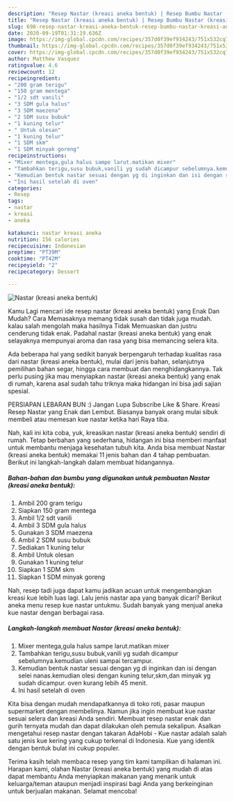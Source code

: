 ```yaml
---
description: "Resep Nastar (kreasi aneka bentuk) | Resep Bumbu Nastar (kreasi aneka bentuk) Yang Bisa Manjain Lidah"
title: "Resep Nastar (kreasi aneka bentuk) | Resep Bumbu Nastar (kreasi aneka bentuk) Yang Bisa Manjain Lidah"
slug: 698-resep-nastar-kreasi-aneka-bentuk-resep-bumbu-nastar-kreasi-aneka-bentuk-yang-bisa-manjain-lidah
date: 2020-09-19T01:31:19.636Z
image: https://img-global.cpcdn.com/recipes/357d0f39ef934243/751x532cq70/nastar-kreasi-aneka-bentuk-foto-resep-utama.jpg
thumbnail: https://img-global.cpcdn.com/recipes/357d0f39ef934243/751x532cq70/nastar-kreasi-aneka-bentuk-foto-resep-utama.jpg
cover: https://img-global.cpcdn.com/recipes/357d0f39ef934243/751x532cq70/nastar-kreasi-aneka-bentuk-foto-resep-utama.jpg
author: Matthew Vasquez
ratingvalue: 4.6
reviewcount: 12
recipeingredient:
- "200 gram terigu"
- "150 gram mentega"
- "1/2 sdt vanili"
- "3 SDM gula halus"
- "3 SDM maezena"
- "2 SDM susu bubuk"
- "1 kuning telur"
- " Untuk olesan"
- "1 kuning telur"
- "1 SDM skm"
- "1 SDM minyak goreng"
recipeinstructions:
- "Mixer mentega,gula halus sampe larut.matikan mixer"
- "Tambahkan terigu,susu bubuk,vanili yg sudah dicampur sebelumnya.kemudian uleni sampai tercampur."
- "Kemudian bentuk nastar sesuai dengan yg di inginkan dan isi dengan selei nanas.kemudian olesi dengan kuning telur,skm,dan minyak yg sudah dicampur. oven kurang lebih 45 menit."
- "Ini hasil setelah di oven"
categories:
- Resep
tags:
- nastar
- kreasi
- aneka

katakunci: nastar kreasi aneka 
nutrition: 156 calories
recipecuisine: Indonesian
preptime: "PT39M"
cooktime: "PT42M"
recipeyield: "2"
recipecategory: Dessert

---
```



![Nastar (kreasi aneka bentuk)](https://img-global.cpcdn.com/recipes/357d0f39ef934243/751x532cq70/nastar-kreasi-aneka-bentuk-foto-resep-utama.jpg)

Kamu Lagi mencari ide resep nastar (kreasi aneka bentuk) yang Enak Dan Mudah? Cara Memasaknya memang tidak susah dan tidak juga mudah. kalau salah mengolah maka hasilnya Tidak Memuaskan dan justru cenderung tidak enak. Padahal nastar (kreasi aneka bentuk) yang enak selayaknya mempunyai aroma dan rasa yang bisa memancing selera kita.

Ada beberapa hal yang sedikit banyak berpengaruh terhadap kualitas rasa dari nastar (kreasi aneka bentuk), mulai dari jenis bahan, selanjutnya pemilihan bahan segar, hingga cara membuat dan menghidangkannya. Tak perlu pusing jika mau menyiapkan nastar (kreasi aneka bentuk) yang enak di rumah, karena asal sudah tahu triknya maka hidangan ini bisa jadi sajian spesial.

PERSIAPAN LEBARAN BUN :) Jangan Lupa Subscribe Like &amp; Share. Kreasi Resep Nastar yang Enak dan Lembut. Biasanya banyak orang mulai sibuk membeli atau memesan kue nastar ketika hari Raya tiba.


Nah, kali ini kita coba, yuk, kreasikan nastar (kreasi aneka bentuk) sendiri di rumah. Tetap berbahan yang sederhana, hidangan ini bisa memberi manfaat untuk membantu menjaga kesehatan tubuh kita. Anda bisa membuat Nastar (kreasi aneka bentuk) memakai 11 jenis bahan dan 4 tahap pembuatan. Berikut ini langkah-langkah dalam membuat hidangannya.

<!--inarticleads1-->

##### Bahan-bahan dan bumbu yang digunakan untuk pembuatan Nastar (kreasi aneka bentuk):

1. Ambil 200 gram terigu
1. Siapkan 150 gram mentega
1. Ambil 1/2 sdt vanili
1. Ambil 3 SDM gula halus
1. Gunakan 3 SDM maezena
1. Ambil 2 SDM susu bubuk
1. Sediakan 1 kuning telur
1. Ambil  Untuk olesan
1. Gunakan 1 kuning telur
1. Siapkan 1 SDM skm
1. Siapkan 1 SDM minyak goreng


Nah, resep tadi juga dapat kamu jadikan acuan untuk mengembangkan kreasi kue lebih luas lagi. Lalu jenis nastar apa yang banyak dicari? Berikut aneka menu resep kue nastar untukmu. Sudah banyak yang menjual aneka kue nastar dengan berbagai rasa. 

<!--inarticleads2-->

##### Langkah-langkah membuat Nastar (kreasi aneka bentuk):

1. Mixer mentega,gula halus sampe larut.matikan mixer
1. Tambahkan terigu,susu bubuk,vanili yg sudah dicampur sebelumnya.kemudian uleni sampai tercampur.
1. Kemudian bentuk nastar sesuai dengan yg di inginkan dan isi dengan selei nanas.kemudian olesi dengan kuning telur,skm,dan minyak yg sudah dicampur. oven kurang lebih 45 menit.
1. Ini hasil setelah di oven


Kita bisa dengan mudah mendapatkannya di toko roti, pasar maupun supermarket dengan membelinya. Namun jika ingin membuat kue nastar sesuai selera dan kreasi Anda sendiri. Membuat resep nastar enak dan gurih ternyata mudah dan dapat dilakukan oleh pemula sekalipun. Asalkan mengetahui resep nastar dengan takaran AdaHobi - Kue nastar adalah salah satu jenis kue kering yang cukup terkenal di Indonesia. Kue yang identik dengan bentuk bulat ini cukup populer. 

Terima kasih telah membaca resep yang tim kami tampilkan di halaman ini. Harapan kami, olahan Nastar (kreasi aneka bentuk) yang mudah di atas dapat membantu Anda menyiapkan makanan yang menarik untuk keluarga/teman ataupun menjadi inspirasi bagi Anda yang berkeinginan untuk berjualan makanan. Selamat mencoba!
